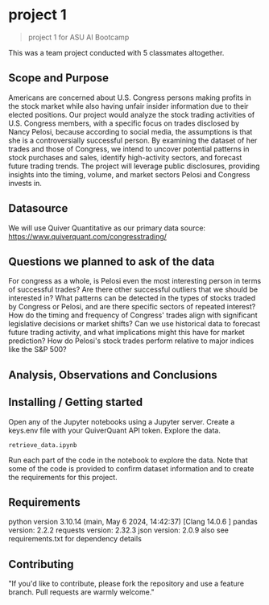 #  project 1
> project 1 for ASU AI Bootcamp

This was a team project conducted with 5 classmates altogether.

## Scope and Purpose
Americans are concerned about U.S. Congress persons making profits in the stock market while also having unfair insider information due to their elected positions. Our project would analyze the stock trading activities of U.S. Congress members, with a specific focus on trades disclosed by Nancy Pelosi, because according to social media, the assumptions is that she is a controversially successful person. By examining the dataset of her trades and those of Congress, we intend to uncover potential patterns in stock purchases and sales, identify high-activity sectors, and forecast future trading trends. The project will leverage public disclosures, providing insights into the timing, volume, and market sectors Pelosi and Congress invests in.

## Datasource
We will use Quiver Quantitative as our primary data source: https://www.quiverquant.com/congresstrading/

## Questions we planned to ask of the data
For congress as a whole, is Pelosi even the most interesting person in terms of successful trades? Are there other successful outliers that we should be interested in?
What patterns can be detected in the types of stocks traded by Congress or Pelosi, and are there specific sectors of repeated interest?
How do the timing and frequency of Congress' trades align with significant legislative decisions or market shifts?
Can we use historical data to forecast future trading activity, and what implications might this have for market prediction?
How do Pelosi's stock trades perform relative to major indices like the S&P 500?

## Analysis, Observations and Conclusions

## Installing / Getting started

Open any of the Jupyter notebooks using a Jupyter server. Create a keys.env file with your QuiverQuant API token. Explore the data.

```jupyter lab
retrieve_data.ipynb
```

Run each part of the code in the notebook to explore the data. Note that some of the code is provided to confirm dataset information and to create the requirements for this project.

## Requirements
python version 3.10.14 (main, May  6 2024, 14:42:37) [Clang 14.0.6 ]
pandas version: 2.2.2
requests version: 2.32.3
json version: 2.0.9
also see requirements.txt for dependency details

## Contributing

"If you'd like to contribute, please fork the repository and use a feature
branch. Pull requests are warmly welcome."

